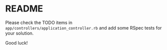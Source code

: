 # README

Please check the TODO items in `app/controllers/application_controller.rb` 
and add some RSpec tests for your solution.

Good luck!
